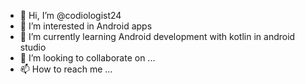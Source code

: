 - 👋 Hi, I’m @codiologist24
- 👀 I’m interested in Android apps
- 🌱 I’m currently learning Android development with kotlin in android studio
- 💞️ I’m looking to collaborate on ...
- 📫 How to reach me ...

<!---
codiologist24/codiologist24 is a ✨ special ✨ repository because its `README.md` (this file) appears on your GitHub profile.
You can click the Preview link to take a look at your changes.
--->
